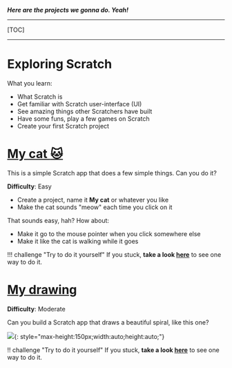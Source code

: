 ***Here are the projects we gonna do. Yeah!***

* * *

[TOC]

* * *

# Exploring Scratch

What you learn:

* What Scratch is
* Get familiar with Scratch user-interface (UI)
* See amazing things other Scratchers have built
* Have some funs, play a few games on Scratch
* Create your first Scratch project

# [My cat :cat:](/projects/my-cat)

This is a simple Scratch app that does a few simple things. Can you do it?

**Difficulty**: Easy

* Create a project, name it **My cat** or whatever you like
* Make the cat sounds "meow" each time you click on it

That sounds easy, hah? How about:

* Make it go to the mouse pointer when you click somewhere else
* Make it like the cat is walking while it goes

!!! challenge "Try to do it yourself"
    If you stuck, **take a look [here](/projects/my-cat)** to see one way to do it.

# [My drawing](/projects/my-drawing)

**Difficulty**: Moderate

Can you build a Scratch app that draws a beautiful spiral, like this one?

![](/images/my-drawing/1.png){: style="max-height:150px;width:auto;height:auto;"}

!! challenge "Try to do it yourself"
    If you stuck, **take a look [here](/projects/my-drawing)** to see one way to do it.